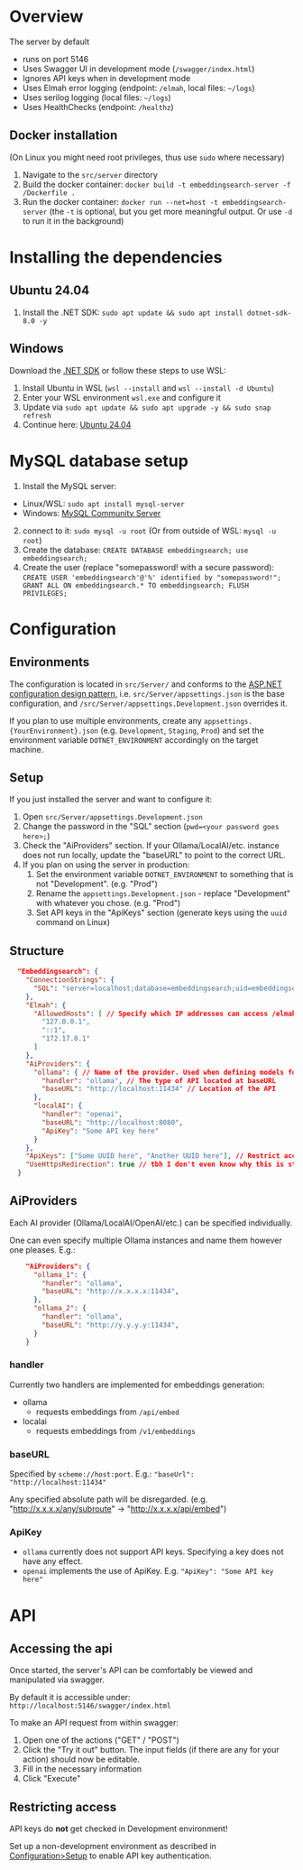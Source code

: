 # Overview
The server by default
- runs on port 5146
- Uses Swagger UI in development mode (`/swagger/index.html`)
- Ignores API keys when in development mode
- Uses Elmah error logging (endpoint: `/elmah`, local files: `~/logs`)
- Uses serilog logging (local files: `~/logs`)
- Uses HealthChecks (endpoint: `/healthz`)
## Docker installation
(On Linux you might need root privileges, thus use `sudo` where necessary)
1. Navigate to the `src/server` directory
2. Build the docker container: `docker build -t embeddingsearch-server -f /Dockerfile .`
3. Run the docker container: `docker run --net=host -t embeddingsearch-server` (the `-t` is optional, but you get more meaningful output. Or use `-d` to run it in the background)
# Installing the dependencies
## Ubuntu 24.04
1. Install the .NET SDK: `sudo apt update && sudo apt install dotnet-sdk-8.0 -y`
## Windows
Download the [.NET SDK](https://dotnet.microsoft.com/en-us/download) or follow these steps to use WSL:
1. Install Ubuntu in WSL (`wsl --install` and `wsl --install -d Ubuntu`)
2. Enter your WSL environment `wsl.exe` and configure it
3. Update via `sudo apt update && sudo apt upgrade -y && sudo snap refresh`
4. Continue here: [Ubuntu 24.04](#Ubuntu-24.04)

# MySQL database setup
1. Install the MySQL server:
- Linux/WSL: `sudo apt install mysql-server`
- Windows: [MySQL Community Server](https://dev.mysql.com/downloads/mysql/)
2. connect to it: `sudo mysql -u root` (Or from outside of WSL: `mysql -u root`)
3. Create the database:
`CREATE DATABASE embeddingsearch; use embeddingsearch;`
4. Create the user (replace "somepassword! with a secure password):
`CREATE USER 'embeddingsearch'@'%' identified by "somepassword!"; GRANT ALL ON embeddingsearch.* TO embeddingsearch; FLUSH PRIVILEGES;`

# Configuration
## Environments
The configuration is located in `src/Server/` and conforms to the [ASP.NET configuration design pattern](https://learn.microsoft.com/en-us/aspnet/core/fundamentals/configuration/?view=aspnetcore-9.0), i.e. `src/Server/appsettings.json` is the base configuration, and `/src/Server/appsettings.Development.json` overrides it.

If you plan to use multiple environments, create any `appsettings.{YourEnvironment}.json` (e.g. `Development`, `Staging`, `Prod`) and set the environment variable `DOTNET_ENVIRONMENT` accordingly on the target machine.
## Setup
If you just installed the server and want to configure it:
1. Open `src/Server/appsettings.Development.json`
2. Change the password in the "SQL" section (`pwd=<your password goes here>;`)
3. Check the "AiProviders" section. If your Ollama/LocalAI/etc. instance does not run locally, update the "baseURL" to point to the correct URL.
4. If you plan on using the server in production:
    1. Set the environment variable `DOTNET_ENVIRONMENT` to something that is not "Development". (e.g. "Prod")
    2. Rename the `appsettings.Development.json` - replace "Development" with whatever you chose. (e.g. "Prod")
    3. Set API keys in the "ApiKeys" section (generate keys using the `uuid` command on Linux)
## Structure
```json
  "Embeddingsearch": {
    "ConnectionStrings": {
      "SQL": "server=localhost;database=embeddingsearch;uid=embeddingsearch;pwd=somepassword!;"
    },
    "Elmah": {
      "AllowedHosts": [ // Specify which IP addresses can access /elmah
        "127.0.0.1",
        "::1",
        "172.17.0.1"
      ]
    },
    "AiProviders": {
      "ollama": { // Name of the provider. Used when defining models for a datapoint, e.g. "ollama:mxbai-embed-large"
        "handler": "ollama", // The type of API located at baseURL
        "baseURL": "http://localhost:11434" // Location of the API
      },
      "localAI": {
        "handler": "openai",
        "baseURL": "http://localhost:8080",
        "ApiKey": "Some API key here"
      }
    },
    "ApiKeys": ["Some UUID here", "Another UUID here"], // Restrict access in non-development environments to the server's API using your own generated API keys
    "UseHttpsRedirection": true // tbh I don't even know why this is still here. // TODO implement HttpsRedirection or remove this line
  }
```
## AiProviders
Each AI provider (Ollama/LocalAI/OpenAI/etc.) can be specified individually.

One can even specify multiple Ollama instances and name them however one pleases. E.g.:
```json
    "AiProviders": {
      "ollama_1": {
        "handler": "ollama",
        "baseURL": "http://x.x.x.x:11434",
      },
      "ollama_2": {
        "handler": "ollama",
        "baseURL": "http://y.y.y.y:11434",
      }
    }
```
### handler
Currently two handlers are implemented for embeddings generation:
- ollama
    - requests embeddings from `/api/embed`
- localai
    - requests embeddings from `/v1/embeddings`
### baseURL
Specified by `scheme://host:port`. E.g.: `"baseUrl": "http://localhost:11434"`

Any specified absolute path will be disregarded. (e.g. "http://x.x.x.x/any/subroute" -> "http://x.x.x.x/api/embed")
### ApiKey
- `ollama` currently does not support API keys. Specifying a key does not have any effect.
- `openai` implements the use of ApiKey. E.g. `"ApiKey": "Some API key here"`

# API
## Accessing the api
Once started, the server's API can be comfortably be viewed and manipulated via swagger.

By default it is accessible under: `http://localhost:5146/swagger/index.html`

To make an API request from within swagger:
1. Open one of the actions ("GET" / "POST")
2. Click the "Try it out" button. The input fields (if there are any for your action) should now be editable.
3. Fill in the necessary information
4. Click "Execute"
## Restricting access
API keys do **not** get checked in Development environment!

Set up a non-development environment as described in [Configuration>Setup](#setup) to enable API key authentication.